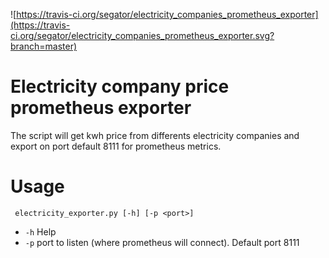 ![https://travis-ci.org/segator/electricity_companies_prometheus_exporter](https://travis-ci.org/segator/electricity_companies_prometheus_exporter.svg?branch=master)

# Electricity company price prometheus exporter

The script will get kwh price from differents electricity companies and export on port default 8111 for prometheus metrics.

# Usage

```
 electricity_exporter.py [-h] [-p <port>]
```

- `-h` Help
- `-p` port to listen (where prometheus will connect). Default port 8111
